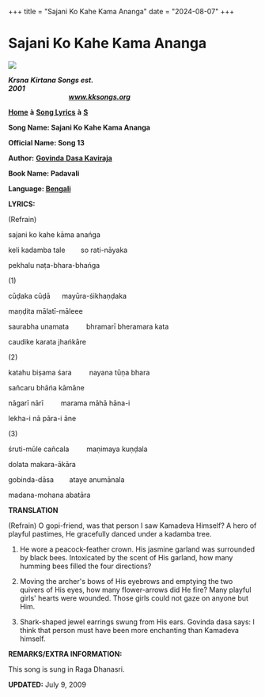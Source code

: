 +++
title = "Sajani Ko Kahe Kama Ananga"
date = "2024-08-07"
+++

# Sajani Ko Kahe Kama Ananga
**[![](http://kksongs.org/image_files/image002.jpg)](http://kksongs.org/)**

**_Krsna_** **_Kirtana Songs est. 2001_**                                                                                                                                                      **_www.kksongs.org_**

**[Home](http://kksongs.org/)** **à** **[Song Lyrics](http://kksongs.org/lyrics.html)** **à** **[S](http://kksongs.org/songs/song_s.html)**

**Song Name: Sajani Ko Kahe Kama Ananga**

**Official Name: Song 13**

**Author:** [**Govinda** **Dasa Kaviraja**](http://kksongs.org/authors/list/govindadasa.html)

**Book Name: Padavali**

**Language: [Bengali](http://kksongs.org/language/list/bengali.html)**

**LYRICS:**

(Refrain)

sajani ko kahe kāma anańga

keli kadamba tale        so rati-nāyaka

pekhalu naṭa-bhara-bhańga

(1)

cūḍaka cūḍā      mayūra-śikhaṇḍaka

maṇḍita mālatī-māleee

saurabha unamata         bhramarī bheramara kata

caudike karata jhańkāre

(2)

katahu biṣama śara         nayana tūṇa bhara

sañcaru bhāńa kāmāne

nāgarī nārī         marama māhā hāna-i

lekha-i nā pāra-i āne

(3)

śruti-mūle cañcala         maṇimaya kuṇḍala

dolata makara-ākāra

gobinda-dāsa        ataye anumānala

madana-mohana abatāra

**TRANSLATION**

(Refrain) O gopi\-friend, was that person I saw Kamadeva Himself? A hero of playful pastimes, He gracefully danced under a kadamba tree.

1) He wore a peacock-feather crown. His jasmine garland was surrounded by black bees. Intoxicated by the scent of His garland, how many humming bees filled the four directions?

2) Moving the archer's bows of His eyebrows and emptying the two quivers of His eyes, how many flower-arrows did He fire? Many playful girls' hearts were wounded. Those girls could not gaze on anyone but Him.

3) Shark-shaped jewel earrings swung from His ears. Govinda dasa says: I think that person must have been more enchanting than Kamadeva himself.

**REMARKS/EXTRA INFORMATION:**

This song is sung in Raga Dhanasri.

**UPDATED:** July 9, 2009